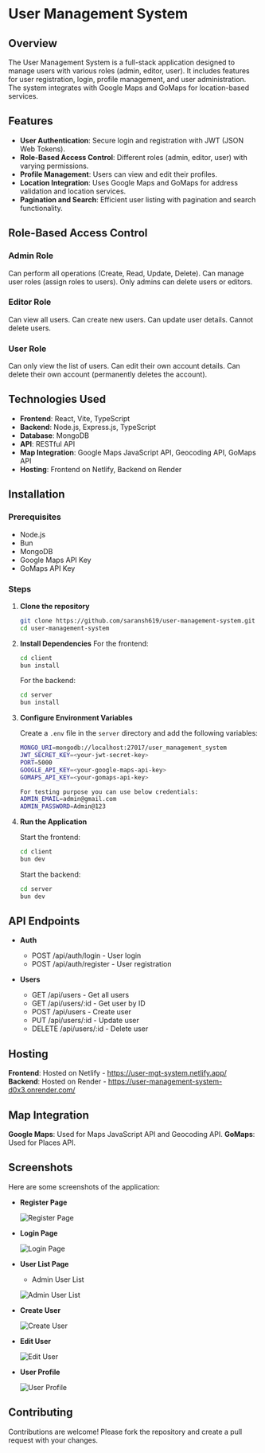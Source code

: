 # User Management System

## Overview

The User Management System is a full-stack application designed to manage users with various roles (admin, editor, user). It includes features for user registration, login, profile management, and user administration. The system integrates with Google Maps and GoMaps for location-based services.

## Features

- **User Authentication**: Secure login and registration with JWT (JSON Web Tokens).
- **Role-Based Access Control**: Different roles (admin, editor, user) with varying permissions.
- **Profile Management**: Users can view and edit their profiles.
- **Location Integration**: Uses Google Maps and GoMaps for address validation and location services.
- **Pagination and Search**: Efficient user listing with pagination and search functionality.

## Role-Based Access Control

### Admin Role

Can perform all operations (Create, Read, Update, Delete).
Can manage user roles (assign roles to users).
Only admins can delete users or editors.

### Editor Role

Can view all users.
Can create new users.
Can update user details.
Cannot delete users.

### User Role

Can only view the list of users.
Can edit their own account details.
Can delete their own account (permanently deletes the account).

## Technologies Used

- **Frontend**: React, Vite, TypeScript
- **Backend**: Node.js, Express.js, TypeScript
- **Database**: MongoDB
- **API**: RESTful API
- **Map Integration**: Google Maps JavaScript API, Geocoding API, GoMaps API
- **Hosting**: Frontend on Netlify, Backend on Render

## Installation

### Prerequisites

- Node.js
- Bun
- MongoDB
- Google Maps API Key
- GoMaps API Key

### Steps

1. **Clone the repository**

   ```bash
   git clone https://github.com/saransh619/user-management-system.git
   cd user-management-system
   ```

2. **Install Dependencies**
   For the frontend:

   ```bash
   cd client
   bun install
   ```

   For the backend:

   ```bash
   cd server
   bun install
   ```

3. **Configure Environment Variables**

   Create a `.env` file in the `server` directory and add the following variables:

   ```bash
   MONGO_URI=mongodb://localhost:27017/user_management_system
   JWT_SECRET_KEY=<your-jwt-secret-key>
   PORT=5000
   GOOGLE_API_KEY=<your-google-maps-api-key>
   GOMAPS_API_KEY=<your-gomaps-api-key>

   For testing purpose you can use below credentials:
   ADMIN_EMAIL=admin@gmail.com
   ADMIN_PASSWORD=Admin@123
   ```

4. **Run the Application**

   Start the frontend:

   ```bash
   cd client
   bun dev
   ```

   Start the backend:

   ```bash
   cd server
   bun dev
   ```

## API Endpoints

- **Auth**

  - POST /api/auth/login - User login
  - POST /api/auth/register - User registration

- **Users**

  - GET /api/users - Get all users
  - GET /api/users/:id - Get user by ID
  - POST /api/users - Create user
  - PUT /api/users/:id - Update user
  - DELETE /api/users/:id - Delete user

## Hosting

**Frontend**: Hosted on Netlify - https://user-mgt-system.netlify.app/ 
**Backend**: Hosted on Render - https://user-management-system-d0x3.onrender.com/ 

## Map Integration

**Google Maps**: Used for Maps JavaScript API and Geocoding API. 
**GoMaps**: Used for Places API.

## Screenshots

Here are some screenshots of the application:

- **Register Page**

  ![Register Page](screenshots/register.png)

- **Login Page**

  ![Login Page](screenshots/login.png)

- **User List Page**

  - Admin User List

  ![Admin User List](<screenshots/users-list(admin-view).png>)

- **Create User**

  ![Create User](screenshots/create-user.png)

- **Edit User**

  ![Edit User](screenshots/edit-user.png)

- **User Profile**

  ![User Profile](screenshots/user-profile.png)

## Contributing

Contributions are welcome! Please fork the repository and create a pull request with your changes.

